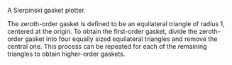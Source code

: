 A Sierpinski gasket plotter.

The zeroth-order gasket is defined to be an equilateral triangle of radius 1, centered at the origin.  To obtain the first-order gasket, divide the zeroth- order gasket into four equally sized equilateral triangles and remove the central one.  This process can be repeated for each of the remaining triangles to obtain higher-order gaskets.